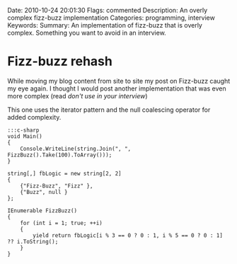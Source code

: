 Date: 2010-10-24 20:01:30
Flags: commented
Description: An overly complex fizz-buzz implementation
Categories: programming, interview
Keywords:
Summary: An implementation of fizz-buzz that is overly complex. Something you want to avoid in an interview.

# Fizz-buzz rehash

While moving my blog content from site to site my post on Fizz-buzz caught my eye again. I thought I would post another implementation that was even more complex (read _don't use in your interview_)

This one uses the iterator pattern and the null coalescing operator for added complexity.

    :::c-sharp
    void Main()
    {
        Console.WriteLine(string.Join(", ", FizzBuzz().Take(100).ToArray()));
    }

    string[,] fbLogic = new string[2, 2]
    {
        {"Fizz-Buzz", "Fizz" },
        {"Buzz", null }
    };

    IEnumerable FizzBuzz()
    {
        for (int i = 1; true; ++i)
        {
            yield return fbLogic[i % 3 == 0 ? 0 : 1, i % 5 == 0 ? 0 : 1] ?? i.ToString();
        }
    }
